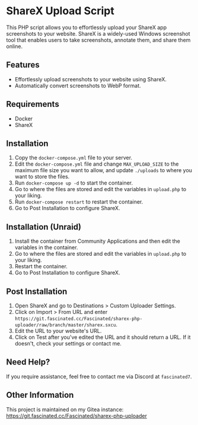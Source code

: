 # ShareX Upload Script

This PHP script allows you to effortlessly upload your ShareX app screenshots to your website. ShareX is a widely-used Windows screenshot tool that enables users to take screenshots, annotate them, and share them online.

## Features

- Effortlessly upload screenshots to your website using ShareX.
- Automatically convert screenshots to WebP format.

## Requirements

- Docker
- ShareX

## Installation

1. Copy the `docker-compose.yml` file to your server.
2. Edit the `docker-compose.yml` file and change `MAX_UPLOAD_SIZE` to the maximum file size you want to allow, and update `./uploads` to where you want to store the files.
3. Run `docker-compose up -d` to start the container.
4. Go to where the files are stored and edit the variables in `upload.php` to your liking.
5. Run `docker-compose restart` to restart the container.
6. Go to Post Installation to configure ShareX.

## Installation (Unraid)

1. Install the container from Community Applications and then edit the variables in the container.
2. Go to where the files are stored and edit the variables in `upload.php` to your liking.
3. Restart the container.
4. Go to Post Installation to configure ShareX.

## Post Installation

1. Open ShareX and go to Destinations > Custom Uploader Settings.
2. Click on Import > From URL and enter `https://git.fascinated.cc/Fascinated/sharex-php-uploader/raw/branch/master/sharex.sxcu`.
3. Edit the URL to your website's URL.
4. Click on Test after you've edited the URL and it should return a URL. If it doesn't, check your settings or contact me.

## Need Help?

If you require assistance, feel free to contact me via Discord at `fascinated7`.

## Other Information

This project is maintained on my Gitea instance: <https://git.fascinated.cc/Fascinated/sharex-php-uploader>
